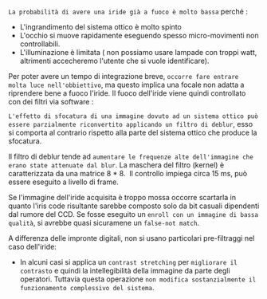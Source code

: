 `La probabilità di avere una iride già a fuoco è molto bassa` perché :
- L'ingrandimento del sistema ottico è molto spinto
- L'occhio si muove rapidamente eseguendo spesso micro-movimenti non controllabili.
- L'illuminazione è limitata ( non possiamo usare lampade con troppi watt, altrimenti accecheremo l'utente che si vuole identificare).

Per poter avere un tempo di integrazione breve, `occorre fare entrare molta luce nell'obbiettivo`, ma questo implica una focale non adatta a riprendere bene a fuoco l'iride. Il fuoco dell'iride viene quindi controllato con dei filtri via software :

`L'effetto di sfocatura di una immagine dovuto ad un sistema ottico può essere parzialmente riconvertito applicando un filtro di deblur`, esso si comporta al contrario rispetto alla parte del sistema ottico che produce la sfocatura. 

Il filtro di deblur tende ad `aumentare le frequenze alte dell'immagine che erano state attenuate dal blur`. La maschera del filtro (kernel) è caratterizzata da una matrice 8 * 8. 
Il controllo impiega circa 15 ms, può essere eseguito a livello di frame.

Se l'immagine dell'iride acquisita è troppo mossa occorre scartarla in quanto l'iris code risultante sarebbe composto solo da bit casuali dipendenti dal rumore del CCD. 
Se fosse eseguito un `enroll con un immagine di bassa qualità`, si avrebbe quasi sicuramene un `false-not match`.

A differenza delle impronte digitali, non si usano particolari pre-filtraggi nel caso dell'iride:
- In alcuni casi si applica un `contrast stretching` per `migliorare il contrasto` e quindi la intellegibilità della immagine da parte degli operatori. Tuttavia questa operazione `non modifica sostanzialmente il funzionamento complessivo del sistema`.